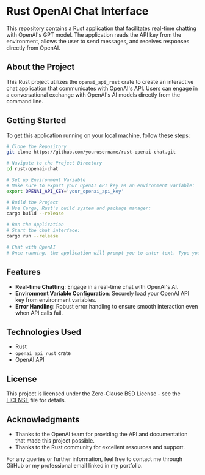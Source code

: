 # Rust OpenAI Chat Interface

This repository contains a Rust application that facilitates real-time chatting with OpenAI's GPT model. The application reads the API key from the environment, allows the user to send messages, and receives responses directly from OpenAI.

## About the Project

This Rust project utilizes the `openai_api_rust` crate to create an interactive chat application that communicates with OpenAI's API. Users can engage in a conversational exchange with OpenAI's AI models directly from the command line.

## Getting Started

To get this application running on your local machine, follow these steps:

```bash
# Clone the Repository
git clone https://github.com/yourusername/rust-openai-chat.git

# Navigate to the Project Directory
cd rust-openai-chat

# Set up Environment Variable
# Make sure to export your OpenAI API key as an environment variable:
export OPENAI_API_KEY='your_openai_api_key'

# Build the Project
# Use Cargo, Rust's build system and package manager:
cargo build --release

# Run the Application
# Start the chat interface:
cargo run --release

# Chat with OpenAI
# Once running, the application will prompt you to enter text. Type your message and see the response from OpenAI. Type 'quit' to exit the chat.
```

## Features

- **Real-time Chatting**: Engage in a real-time chat with OpenAI's AI.
- **Environment Variable Configuration**: Securely load your OpenAI API key from environment variables.
- **Error Handling**: Robust error handling to ensure smooth interaction even when API calls fail.

## Technologies Used

- Rust
- `openai_api_rust` crate
- OpenAI API

## License

This project is licensed under the Zero-Clause BSD License - see the [LICENSE](LICENSE) file for details.

## Acknowledgments

- Thanks to the OpenAI team for providing the API and documentation that made this project possible.
- Thanks to the Rust community for excellent resources and support.

For any queries or further information, feel free to contact me through GitHub or my professional email linked in my portfolio.
```
